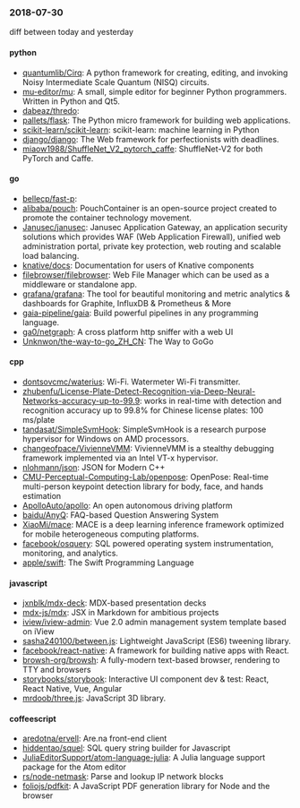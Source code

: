 ### 2018-07-30
diff between today and yesterday

#### python
* [quantumlib/Cirq](https://github.com/quantumlib/Cirq): A python framework for creating, editing, and invoking Noisy Intermediate Scale Quantum (NISQ) circuits.
* [mu-editor/mu](https://github.com/mu-editor/mu): A small, simple editor for beginner Python programmers. Written in Python and Qt5.
* [dabeaz/thredo](https://github.com/dabeaz/thredo): 
* [pallets/flask](https://github.com/pallets/flask): The Python micro framework for building web applications.
* [scikit-learn/scikit-learn](https://github.com/scikit-learn/scikit-learn): scikit-learn: machine learning in Python
* [django/django](https://github.com/django/django): The Web framework for perfectionists with deadlines.
* [miaow1988/ShuffleNet_V2_pytorch_caffe](https://github.com/miaow1988/ShuffleNet_V2_pytorch_caffe): ShuffleNet-V2 for both PyTorch and Caffe.

#### go
* [bellecp/fast-p](https://github.com/bellecp/fast-p): 
* [alibaba/pouch](https://github.com/alibaba/pouch): PouchContainer is an open-source project created to promote the container technology movement.
* [Janusec/janusec](https://github.com/Janusec/janusec): Janusec Application Gateway, an application security solutions which provides WAF (Web Application Firewall), unified web administration portal, private key protection, web routing and scalable load balancing.
* [knative/docs](https://github.com/knative/docs): Documentation for users of Knative components
* [filebrowser/filebrowser](https://github.com/filebrowser/filebrowser):  Web File Manager which can be used as a middleware or standalone app.
* [grafana/grafana](https://github.com/grafana/grafana): The tool for beautiful monitoring and metric analytics & dashboards for Graphite, InfluxDB & Prometheus & More
* [gaia-pipeline/gaia](https://github.com/gaia-pipeline/gaia): Build powerful pipelines in any programming language.
* [ga0/netgraph](https://github.com/ga0/netgraph): A cross platform http sniffer with a web UI
* [Unknwon/the-way-to-go_ZH_CN](https://github.com/Unknwon/the-way-to-go_ZH_CN): The Way to GoGo 

#### cpp
* [dontsovcmc/waterius](https://github.com/dontsovcmc/waterius):     Wi-Fi. Watermeter Wi-Fi transmitter.
* [zhubenfu/License-Plate-Detect-Recognition-via-Deep-Neural-Networks-accuracy-up-to-99.9](https://github.com/zhubenfu/License-Plate-Detect-Recognition-via-Deep-Neural-Networks-accuracy-up-to-99.9): works in real-time with detection and recognition accuracy up to 99.8% for Chinese license plates: 100 ms/plate
* [tandasat/SimpleSvmHook](https://github.com/tandasat/SimpleSvmHook): SimpleSvmHook is a research purpose hypervisor for Windows on AMD processors.
* [changeofpace/VivienneVMM](https://github.com/changeofpace/VivienneVMM): VivienneVMM is a stealthy debugging framework implemented via an Intel VT-x hypervisor.
* [nlohmann/json](https://github.com/nlohmann/json): JSON for Modern C++
* [CMU-Perceptual-Computing-Lab/openpose](https://github.com/CMU-Perceptual-Computing-Lab/openpose): OpenPose: Real-time multi-person keypoint detection library for body, face, and hands estimation
* [ApolloAuto/apollo](https://github.com/ApolloAuto/apollo): An open autonomous driving platform
* [baidu/AnyQ](https://github.com/baidu/AnyQ): FAQ-based Question Answering System
* [XiaoMi/mace](https://github.com/XiaoMi/mace): MACE is a deep learning inference framework optimized for mobile heterogeneous computing platforms.
* [facebook/osquery](https://github.com/facebook/osquery): SQL powered operating system instrumentation, monitoring, and analytics.
* [apple/swift](https://github.com/apple/swift): The Swift Programming Language

#### javascript
* [jxnblk/mdx-deck](https://github.com/jxnblk/mdx-deck): MDX-based presentation decks
* [mdx-js/mdx](https://github.com/mdx-js/mdx): JSX in Markdown for ambitious projects
* [iview/iview-admin](https://github.com/iview/iview-admin): Vue 2.0 admin management system template based on iView
* [sasha240100/between.js](https://github.com/sasha240100/between.js): Lightweight JavaScript (ES6) tweening library.
* [facebook/react-native](https://github.com/facebook/react-native): A framework for building native apps with React.
* [browsh-org/browsh](https://github.com/browsh-org/browsh): A fully-modern text-based browser, rendering to TTY and browsers
* [storybooks/storybook](https://github.com/storybooks/storybook): Interactive UI component dev & test: React, React Native, Vue, Angular
* [mrdoob/three.js](https://github.com/mrdoob/three.js): JavaScript 3D library.

#### coffeescript
* [aredotna/ervell](https://github.com/aredotna/ervell): Are.na front-end client
* [hiddentao/squel](https://github.com/hiddentao/squel):  SQL query string builder for Javascript
* [JuliaEditorSupport/atom-language-julia](https://github.com/JuliaEditorSupport/atom-language-julia): A Julia language support package for the Atom editor
* [rs/node-netmask](https://github.com/rs/node-netmask): Parse and lookup IP network blocks
* [foliojs/pdfkit](https://github.com/foliojs/pdfkit): A JavaScript PDF generation library for Node and the browser
